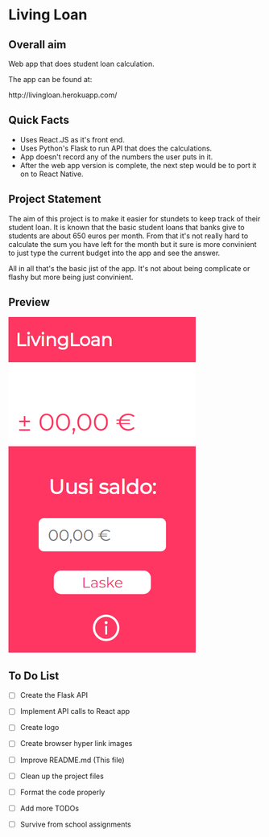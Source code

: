<h1> Living Loan </h1>

<h2>Overall aim</h2>
<p> Web app that does student loan calculation.</p> 
<p>The app can be found at: </p>
<a>http://livingloan.herokuapp.com/</a> 

<h2>Quick Facts</h2>

- Uses React.JS as it's front end.
- Uses Python's Flask to run API that does the calculations.
- App doesn't record any of the numbers the user puts in it.
- After the web app version is complete, the next step would be to port it on to React Native.

<h2>Project Statement</h2>
<p>The aim of this project is to make it easier for stundets to keep track of their student loan. It is known that the basic student loans that banks give to students are about 650 euros per month. From that it's not really hard to calculate the sum you have left for the month but it sure is more convinient to just type the current budget into the app and see the answer.</p>
<p>All in all that's the basic jist of the app. It's not about being complicate or flashy but more being just convinient. 


<h2>Preview</h2>

<img src="./src/assets/livingloan_prew1.png">

<h2>To Do List</h2>

- [ ] Create the Flask API
- [ ] Implement API calls to React app
- [ ] Create logo
- [ ] Create browser hyper link images
- [ ] Improve README.md (This file)
- [ ] Clean up the project files
- [ ] Format the code properly
- [ ] Add more TODOs
- [ ] Survive from school assignments
  


